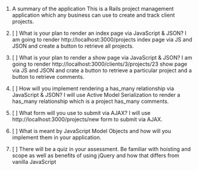 1) A summary of the application
  This is a Rails project management application which any business can use to create and track client projects.

2) [ ] What is your plan to render an index page via JavaScript & JSON?
  I am going to render http://localhost:3000/projects index page via JS and JSON
  and create a button to retrieve all projects.

3) [ ] What is your plan to render a show page via JavaScript & JSON?
  I am going to render http://localhost:3000/clients/3/projects/23 show page via JS and JSON
  and crate a button to retrieve a particular project and a button to retrieve comments.

4) [ ] How will you implement rendering a has_many relationship via JavaScript & JSON?
  I will use Active Model Serialization to render a has_many relationship which is
  a project has_many comments.

5) [ ] What form will you use to submit via AJAX?
  I will use http://localhost:3000/projects/new form to submit via AJAX.  

6) [ ] What is meant by JavaScript Model Objects and how will you implement them in your application.
    

7) [ ]  There will be a quiz in your assessment. Be familiar with hoisting and scope as well as
benefits of using jQuery and how that differs from vanilla JavaScript

